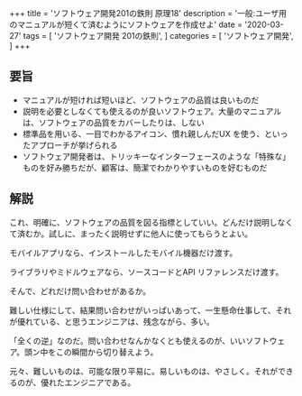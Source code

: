 +++
title = 'ソフトウェア開発201の鉄則 原理18'
description = '一般:ユーザ用のマニュアルが短くて済むようにソフトウェアを作成せよ'
date = '2020-03-27'
tags = [
    'ソフトウェア開発 201の鉄則',
]
categories = [
    'ソフトウェア開発',
]
+++
## 要旨
* マニュアルが短ければ短いほど、ソフトウェアの品質は良いものだ
* 説明を必要としなくても使えるのが良いソフトウェア。大量のマニュアルは、ソフトウェアの品質をカバーしたりは、しない
* 標準品を用いる、一目でわかるアイコン、慣れ親しんだUX を使う、といったアプローチが挙げられる
* ソフトウェア開発者は、トリッキーなインターフェースのような「特殊な」ものを好み勝ちだが、顧客は、簡潔でわかりやすいものを好むものだ

## 解説
これ、明確に、ソフトウェアの品質を図る指標としていい。どんだけ説明しなくて済むか。試しに、まったく説明せずに他人に使ってもらうとよい。

モバイルアプリなら、インストールしたモバイル機器だけ渡す。

ライブラリやミドルウェアなら、ソースコードとAPI リファレンスだけ渡す。

そんで、どれだけ問い合わせがあるか。

難しい仕様にして、結果問い合わせがいっぱいあって、一生懸命仕事して、それが優れている、と思うエンジニアは、残念ながら、多い。

「全くの逆」なのだ。問い合わせなんかなくとも使えるのが、いいソフトウェア。頭ン中をこの瞬間から切り替えよう。

元々、難しいものは、可能な限り平易に。易しいものは、やさしく。それができるのが、優れたエンジニアである。
